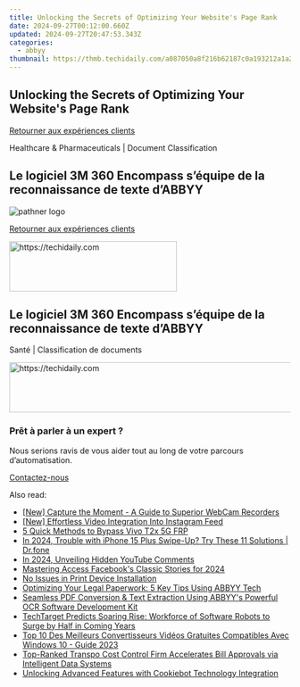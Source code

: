```yaml
---
title: Unlocking the Secrets of Optimizing Your Website's Page Rank
date: 2024-09-27T00:12:00.660Z
updated: 2024-09-27T20:47:53.343Z
categories:
  - abbyy
thumbnail: https://thmb.techidaily.com/a087050a8f216b62187c0a193212a1a2be3253c5fbdb30090648af201a9a0e0d.jpg
---
```


## Unlocking the Secrets of Optimizing Your Website's Page Rank

[Retourner aux expériences clients](https://tools.techidaily.com/abbyy/products/)

Healthcare & Pharmaceuticals | Document Classification

## Le logiciel 3M 360 Encompass s’équipe de la reconnaissance de texte d’ABBYY

![pathner logo](https://content.abbyy.com/-/media/project/abbyy/abbyy/logos-white/fr/66416.png?h=40&iar=0&w=120)

[Retourner aux expériences clients](https://tools.techidaily.com/abbyy/products/)

<!-- affiliate ads begin -->
<a href="https://laganoo.pxf.io/c/5597632/1528693/16446" target="_top" id="1528693">
  <img src="//a.impactradius-go.com/display-ad/16446-1528693" border="0" alt="https://techidaily.com" width="300" height="90"/>
</a>
<img height="0" width="0" src="https://laganoo.pxf.io/i/5597632/1528693/16446" style="position:absolute;visibility:hidden;" border="0" />
<!-- affiliate ads end -->

## Le logiciel 3M 360 Encompass s’équipe de la reconnaissance de texte d’ABBYY

Santé | Classification de documents 

<!-- affiliate ads begin -->
<a href="https://imp.i357552.net/c/5597632/857869/11832" target="_top" id="857869">
  <img src="//a.impactradius-go.com/display-ad/11832-857869" border="0" alt="https://techidaily.com" width="728" height="90"/>
</a>
<img height="0" width="0" src="https://imp.i357552.net/i/5597632/857869/11832" style="position:absolute;visibility:hidden;" border="0" />
<!-- affiliate ads end -->

### Prêt à parler à un expert ?

Nous serions ravis de vous aider tout au long de votre parcours d’automatisation.

[Contactez-nous](https://tools.techidaily.com/abbyy/products/)

<ins class="adsbygoogle"
     style="display:block"
     data-ad-format="autorelaxed"
     data-ad-client="ca-pub-7571918770474297"
     data-ad-slot="1223367746"></ins>

<ins class="adsbygoogle"
     style="display:block"
     data-ad-client="ca-pub-7571918770474297"
     data-ad-slot="8358498916"
     data-ad-format="auto"
     data-full-width-responsive="true"></ins>

<span class="atpl-alsoreadstyle">Also read:</span>
<div><ul>
<li><a href="https://screen-capture.techidaily.com/new-capture-the-moment-a-guide-to-superior-webcam-recorders/"><u>[New] Capture the Moment - A Guide to Superior WebCam Recorders</u></a></li>
<li><a href="https://facebook-video-content.techidaily.com/new-effortless-video-integration-into-instagram-feed/"><u>[New] Effortless Video Integration Into Instagram Feed</u></a></li>
<li><a href="https://bypass-frp.techidaily.com/5-quick-methods-to-bypass-vivo-t2x-5g-frp-by-drfone-android/"><u>5 Quick Methods to Bypass Vivo T2x 5G FRP</u></a></li>
<li><a href="https://iphone-unlock.techidaily.com/in-2024-trouble-with-iphone-15-plus-swipe-up-try-these-11-solutions-drfone-by-drfone-ios/"><u>In 2024, Trouble with iPhone 15 Plus Swipe-Up? Try These 11 Solutions | Dr.fone</u></a></li>
<li><a href="https://some-skills.techidaily.com/in-2024-unveiling-hidden-youtube-comments/"><u>In 2024, Unveiling Hidden YouTube Comments</u></a></li>
<li><a href="https://facebook-videos.techidaily.com/mastering-access-facebooks-classic-stories-for-2024/"><u>Mastering Access Facebook's Classic Stories for 2024</u></a></li>
<li><a href="https://printer-issues.techidaily.com/no-issues-in-print-device-installation/"><u>No Issues in Print Device Installation</u></a></li>
<li><a href="https://solve-manuals.techidaily.com/optimizing-your-legal-paperwork-5-key-tips-using-abbyy-tech/"><u>Optimizing Your Legal Paperwork: 5 Key Tips Using ABBYY Tech</u></a></li>
<li><a href="https://solve-manuals.techidaily.com/seamless-pdf-conversion-and-text-extraction-using-abbyys-powerful-ocr-software-development-kit/"><u>Seamless PDF Conversion & Text Extraction Using ABBYY's Powerful OCR Software Development Kit</u></a></li>
<li><a href="https://solve-manuals.techidaily.com/techtarget-predicts-soaring-rise-workforce-of-software-robots-to-surge-by-half-in-coming-years/"><u>TechTarget Predicts Soaring Rise: Workforce of Software Robots to Surge by Half in Coming Years</u></a></li>
<li><a href="https://dvd-bd.techidaily.com/top-10-des-meilleurs-convertisseurs-videos-gratuites-compatibles-avec-windows-10-guide-2023/"><u>Top 10 Des Meilleurs Convertisseurs Vidéos Gratuites Compatibles Avec Windows 10 - Guide 2023</u></a></li>
<li><a href="https://solve-manuals.techidaily.com/top-ranked-transpo-cost-control-firm-accelerates-bill-approvals-via-intelligent-data-systems/"><u>Top-Ranked Transpo Cost Control Firm Accelerates Bill Approvals via Intelligent Data Systems</u></a></li>
<li><a href="https://solve-manuals.techidaily.com/unlocking-advanced-features-with-cookiebot-technology-integration/"><u>Unlocking Advanced Features with Cookiebot Technology Integration</u></a></li>
</ul></div>

